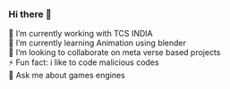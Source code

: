 ### Hi there 👋
🔭 I’m currently working with TCS INDIA <br>
🌱 I’m currently learning Animation using blender <br>
👯 I’m looking to collaborate on meta verse based projects <br>
⚡ Fun fact: i like to code malicious codes <br>
💬 Ask me about games engines


<!--
**rootjatin/rootjatin** is a ✨ _special_ ✨ repository because its `README.md` (this file) appears on your GitHub profile.

Here are some ideas to get you started:

🔭 I’m currently working with TCS INDIA 
🌱 I’m currently learning Animation using blender 
👯 I’m looking to collaborate on meta verse 

- 💬 Ask me about ...
- 📫 How to reach me: ...
- 😄 Pronouns: ...
- ⚡ Fun fact: ...
-->
